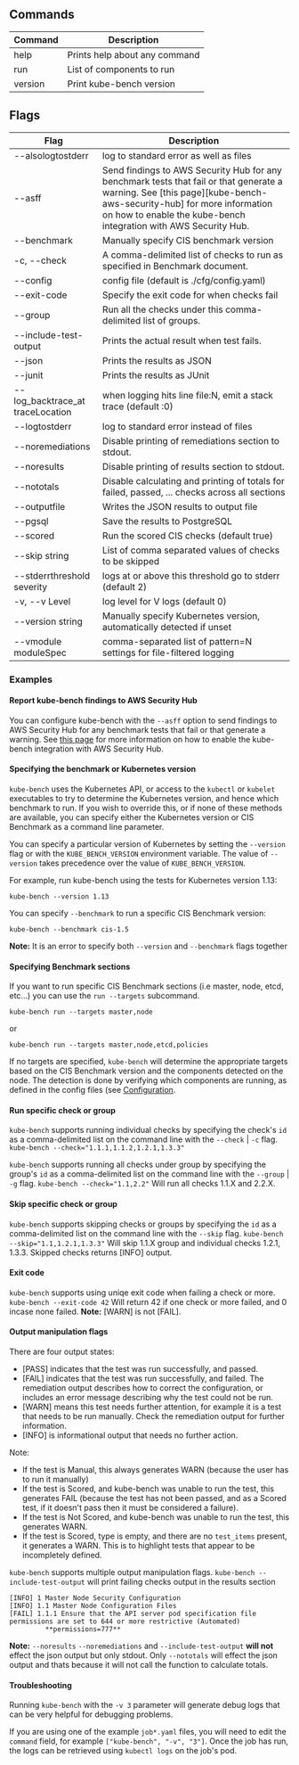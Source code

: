 ## Commands 
Command | Description
--- | ---
help | Prints help about any command
run | List of components to run 
version | Print kube-bench version

## Flags
Flag | Description
--- | ---
--alsologtostderr | log to standard error as well as files
--asff | Send findings to AWS Security Hub for any benchmark tests that fail or that generate a warning. See [this page][kube-bench-aws-security-hub] for more information on how to enable the kube-bench integration with AWS Security Hub.
--benchmark | Manually specify CIS benchmark version 
-c, --check | A comma-delimited list of checks to run as specified in Benchmark document.
--config | config file (default is ./cfg/config.yaml)
--exit-code | Specify the exit code for when checks fail
--group | Run all the checks under this comma-delimited list of groups.
--include-test-output | Prints the actual result when test fails.
--json | Prints the results as JSON
--junit | Prints the results as JUnit
--log_backtrace_at traceLocation | when logging hits line file:N, emit a stack trace (default :0)
--logtostderr | log to standard error instead of files
--noremediations | Disable printing of remediations section to stdout.
--noresults | Disable printing of results section to stdout.
--nototals | Disable calculating and printing of totals for failed, passed, ... checks across all sections 
--outputfile | Writes the JSON results to output file
--pgsql | Save the results to PostgreSQL
--scored | Run the scored CIS checks (default true)
--skip string | List of comma separated values of checks to be skipped
--stderrthreshold severity | logs at or above this threshold go to stderr (default 2)
-v, --v Level | log level for V logs (default 0)
--version string | Manually specify Kubernetes version, automatically detected if unset
--vmodule moduleSpec | comma-separated list of pattern=N settings for file-filtered logging

### Examples 

#### Report kube-bench findings to AWS Security Hub

You can configure kube-bench with the `--asff` option to send findings to AWS Security Hub for any benchmark tests that fail or that generate a warning. See [this page](asff.md) for more information on how to enable the kube-bench integration with AWS Security Hub.

#### Specifying the benchmark or Kubernetes version

`kube-bench` uses the Kubernetes API, or access to the `kubectl` or `kubelet` executables to try to determine the Kubernetes version, and hence which benchmark to run. If you wish to override this, or if none of these methods are available, you can specify either the Kubernetes version or CIS Benchmark as a command line parameter.  

You can specify a particular version of Kubernetes by setting the `--version` flag or with the `KUBE_BENCH_VERSION` environment variable. The value of `--version` takes precedence over the value of `KUBE_BENCH_VERSION`.

For example, run kube-bench using the tests for Kubernetes version 1.13:

```
kube-bench --version 1.13
```


You can specify `--benchmark` to run a specific CIS Benchmark version:

```
kube-bench --benchmark cis-1.5
```

**Note:**  It is an error to specify both `--version` and `--benchmark` flags together

#### Specifying Benchmark sections

If you want to run specific CIS Benchmark sections (i.e master, node, etcd, etc...)
you can use the `run --targets` subcommand.

```
kube-bench run --targets master,node
```

or

```
kube-bench run --targets master,node,etcd,policies
```


If no targets are specified, `kube-bench` will determine the appropriate targets based on the CIS Benchmark version and the components detected on the node. The detection is done by verifying which components are running, as defined in the config files (see [Configuration](controls.md#configuration-and-variables).

#### Run specific check or group

`kube-bench` supports running individual checks by specifying the check's `id`
as a comma-delimited list on the command line with the `--check` | `-c` flag.
`kube-bench --check="1.1.1,1.1.2,1.2.1,1.3.3"`

`kube-bench` supports running all checks under group by specifying the group's `id`
as a comma-delimited list on the command line with the `--group` | `-g` flag.
`kube-bench --check="1.1,2.2"`
Will run all checks 1.1.X and 2.2.X. 

#### Skip specific check or group

`kube-bench` supports skipping checks or groups by specifying the `id`
as a comma-delimited list on the command line with the `--skip` flag.
`kube-bench --skip="1.1,1.2.1,1.3.3"`
Will skip 1.1.X group and individual checks 1.2.1, 1.3.3.
Skipped checks returns [INFO] output. 

#### Exit code

`kube-bench` supports using uniqe exit code when failing a check or more. 
`kube-bench --exit-code 42` 
Will return 42 if one check or more failed, and 0 incase none failed. 
**Note:** [WARN] is not [FAIL].

#### Output manipulation flags

There are four output states:
- [PASS] indicates that the test was run successfully, and passed.
- [FAIL] indicates that the test was run successfully, and failed. The remediation output describes how to correct the configuration, or includes an error message describing why the test could not be run.
- [WARN] means this test needs further attention, for example it is a test that needs to be run manually. Check the remediation output for further information.
- [INFO] is informational output that needs no further action.

Note:
- If the test is Manual, this always generates WARN (because the user has to run it manually)
- If the test is Scored, and kube-bench was unable to run the test, this generates FAIL (because the test has not been passed, and as a Scored test, if it doesn't pass then it must be considered a failure).
- If the test is Not Scored, and kube-bench was unable to run the test, this generates WARN.
- If the test is Scored, type is empty, and there are no `test_items` present, it generates a WARN. This is to highlight tests that appear to be incompletely defined.

`kube-bench` supports multiple output manipulation flags. 
`kube-bench --include-test-output` will print failing checks output in the results section
```
[INFO] 1 Master Node Security Configuration
[INFO] 1.1 Master Node Configuration Files
[FAIL] 1.1.1 Ensure that the API server pod specification file permissions are set to 644 or more restrictive (Automated)
         **permissions=777**
```

**Note:** `--noresults` `--noremediations` and `--include-test-output` **will not** effect the json output but only stdout. 
Only `--nototals` will effect the json output and thats because it will not call the function to calculate totals. 


#### Troubleshooting

Running `kube-bench` with the `-v 3` parameter will generate debug logs that can be very helpful for debugging problems.

If you are using one of the example `job*.yaml` files, you will need to edit the `command` field, for example `["kube-bench", "-v", "3"]`. Once the job has run, the logs can be retrieved using `kubectl logs` on the job's pod.
